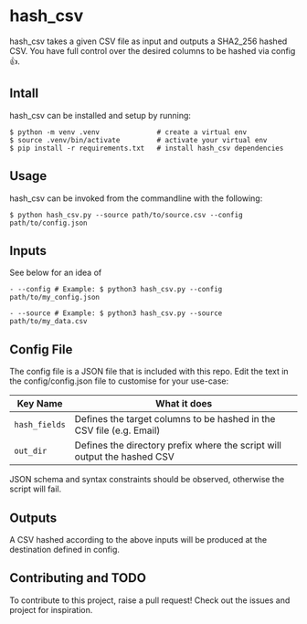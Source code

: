 # hash_csv
hash_csv takes a given CSV file as input and outputs a SHA2_256 hashed CSV. You have full control over the desired columns to be hashed via config 👍.

## Intall

hash_csv can be installed and setup by running:
```
$ python -m venv .venv              # create a virtual env
$ source .venv/bin/activate         # activate your virtual env
$ pip install -r requirements.txt   # install hash_csv dependencies
```

## Usage

hash_csv can be invoked from the commandline with the following:
```
$ python hash_csv.py --source path/to/source.csv --config path/to/config.json
```

## Inputs
See below for an idea of 

```
- --config # Example: $ python3 hash_csv.py --config path/to/my_config.json

- --source # Example: $ python3 hash_csv.py --source path/to/my_data.csv
```

## Config File
The config file is a JSON file that is included with this repo. Edit the text in the config/config.json file to customise for your use-case:

| Key Name    | What it does |
| ----------  | ------------ |
| `hash_fields` | Defines the target columns to be hashed in the CSV file (e.g. Email)     |
| `out_dir`     | Defines the directory prefix where the script will output the hashed CSV |

JSON schema and syntax constraints should be observed, otherwise the script will fail.

## Outputs
A CSV hashed according to the above inputs will be produced at the destination defined in config.

## Contributing and TODO
To contribute to this project, raise a pull request! Check out the issues and project for inspiration.
